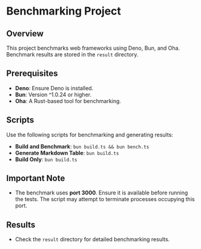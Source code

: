 # Benchmarking Project

## Overview
This project benchmarks web frameworks using Deno, Bun, and Oha. Benchmark results are stored in the `result` directory.

## Prerequisites
- **Deno**: Ensure Deno is installed.
- **Bun**: Version ^1.0.24 or higher.
- **Oha**: A Rust-based tool for benchmarking.

## Scripts
Use the following scripts for benchmarking and generating results:
- **Build and Benchmark**: `bun build.ts && bun bench.ts`
- **Generate Markdown Table**: `bun build.ts`
- **Build Only**: `bun build.ts`

## Important Note
- The benchmark uses **port 3000**. Ensure it is available before running the tests. The script may attempt to terminate processes occupying this port.

## Results
- Check the `result` directory for detailed benchmarking results.
